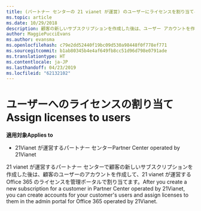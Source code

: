 ```yaml
---
title: (パートナー センターの 21 vianet が運営) のユーザーにライセンスを割り当てる
ms.topic: article
ms.date: 10/29/2018
description: 顧客の新しいサブスクリプションを作成した後は、ユーザー アカウントを作成し、特定のユーザーにポータルの 21 vianet によって運用される、Office 365 ライセンスを割り当てます。
author: MaggiePucciEvans
ms.author: evansma
ms.openlocfilehash: c79e2dd52440f19bc09d530a98448f0f778ef771
ms.sourcegitcommit: b1ab80345b4e4af649fb8cc51d96d798e0791ade
ms.translationtype: HT
ms.contentlocale: ja-JP
ms.lasthandoff: 04/23/2019
ms.locfileid: "62132102"
---
```

# <a name="assign-licenses-to-users"></a><span data-ttu-id="272ef-103">ユーザーへのライセンスの割り当て</span><span class="sxs-lookup"><span data-stu-id="272ef-103">Assign licenses to users</span></span>

<span data-ttu-id="272ef-104">**適用対象**</span><span class="sxs-lookup"><span data-stu-id="272ef-104">**Applies to**</span></span>

-   <span data-ttu-id="272ef-105">21Vianet が運営するパートナー センター</span><span class="sxs-lookup"><span data-stu-id="272ef-105">Partner Center operated by 21Vianet</span></span>


<span data-ttu-id="272ef-106">21 vianet が運営するパートナー センターで顧客の新しいサブスクリプションを作成した後は、顧客のユーザーのアカウントを作成して、21 vianet が運営する Office 365 のライセンスを管理ポータルで割り当てます。</span><span class="sxs-lookup"><span data-stu-id="272ef-106">After you create a new subscription for a customer in Partner Center operated by 21Vianet, you can create accounts for your customer's users and assign licenses to them in the admin portal for Office 365 operated by 21Vianet.</span></span> 

